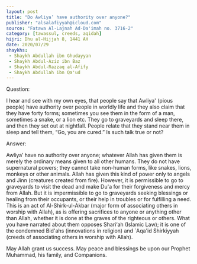 ```yaml
---
layout: post
title: "Do Awliya’ have authority over anyone?"
publisher: "alsalafiyyah@icloud.com"
source: "Fatawa Al-Lajnah Ad-Da'imah no. 3716-2"
category: [tawassul, creeds, aqidah]
hijri: Dhu al-Hijjah 8, 1441 AH
date: 2020/07/29
shaykhs: 
 - Shaykh Abdullah ibn Ghudayyan
 - Shaykh Abdul-Aziz ibn Baz
 - Shaykh Abdul-Razzaq al-Afify
 - Shaykh Abdullah ibn Qa'ud
---
```


Question: 

I hear and see with my own eyes, that people say that Awliya' (pious people) have authority over people in worldly life and they also claim that they have forty forms; sometimes you see them in the form of a man, sometimes a snake, or a lion etc. They go to graveyards and sleep there, and then they set out at nightfall. People relate that they stand near them in sleep and tell them, “Go, you are cured.” Is such talk true or not?

Answer:

Awliya’ have no authority over anyone; whatever Allah has given them is merely the ordinary means given to all other humans. They do not have supernatural powers; they cannot take non-human forms, like snakes, lions, monkeys or other animals. Allah has given this kind of power only to angels and Jinn (creatures created from fire). However, it is permissible to go to graveyards to visit the dead and make Du'a for their forgiveness and mercy from Allah. But it is impermissible to go to graveyards seeking blessings or healing from their occupants, or their help in troubles or for fulfilling a need. This is an act of Al-Shirk-ul-Akbar (major form of associating others in worship with Allah), as is offering sacrifices to anyone or anything other than Allah, whether it is done at the graves of the righteous or others. What you have narrated about them opposes Shari‘ah (Islamic Law); it is one of the condemned Bid'ahs (innovations in religion) and `Aqa'id Shirkiyyah (creeds of associating others in worship with Allah).

May Allah grant us success. May peace and blessings be upon our Prophet Muhammad, his family, and Companions.

